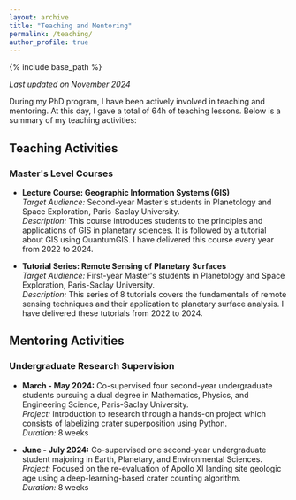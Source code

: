 ```yaml
---
layout: archive
title: "Teaching and Mentoring"
permalink: /teaching/
author_profile: true
---
```


{% include base_path %}

*Last updated on November 2024*

During my PhD program, I have been actively involved in teaching and mentoring. At this day, I gave a total of 64h of teaching lessons. Below is a summary of my teaching activities:

## Teaching Activities

### Master's Level Courses
- **Lecture Course: Geographic Information Systems (GIS)**  
  *Target Audience:* Second-year Master's students in Planetology and Space Exploration, Paris-Saclay University.  
  *Description:* This course introduces students to the principles and applications of GIS in planetary sciences. It is followed by a tutorial about GIS using QuantumGIS. I have delivered this course every year from 2022 to 2024.

- **Tutorial Series: Remote Sensing of Planetary Surfaces**  
  *Target Audience:* First-year Master's students in Planetology and Space Exploration, Paris-Saclay University.  
  *Description:* This series of 8 tutorials covers the fundamentals of remote sensing techniques and their application to planetary surface analysis. I have delivered these tutorials from 2022 to 2024.

## Mentoring Activities

### Undergraduate Research Supervision
- **March - May 2024:** Co-supervised four second-year undergraduate students pursuing a dual degree in Mathematics, Physics, and Engineering Science, Paris-Saclay University.  
  *Project:* Introduction to research through a hands-on project which consists of labelizing crater superposition using Python.  
  *Duration:* 8 weeks  

- **June - July 2024:** Co-supervised one second-year undergraduate student majoring in Earth, Planetary, and Environmental Sciences.  
  *Project:* Focused on the re-evaluation of Apollo XI landing site geologic age using a deep-learning-based crater counting algorithm.  
  *Duration:* 8 weeks
